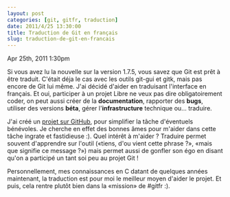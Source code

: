 ```yaml
---
layout: post
categories: [git, gitfr, traduction]
date: 2011/4/25 13:30:00
title: Traduction de Git en français
slug: traduction-de-git-en-francais
---
```

Apr 25th, 2011 1:30pm

Si vous avez lu la nouvelle sur la version 1.7.5, vous savez que Git est prêt à être traduit. C'était déja le cas avec les outils git-gui et gitk, mais pas encore de Git lui même.  J'ai décidé d'aider en traduisant l'interface en français. Et oui, participer à un projet Libre ne veux pas dire obligatoirement coder, on peut aussi créer de la **documentation**, rapporter des **bugs**, utiliser des versions **béta**, gérer l'**infrastructure** technique ou... traduire.

J'ai créé un [projet sur GitHub](https://github.com/sdouche/git-french-translation/), pour simplifier la tâche d'éventuels bénévoles. Je cherche en effet des bonnes âmes pour m'aider dans cette tâche ingrate et fastidieuse :). Quel intérêt à m'aider ? Traduire permet souvent d'apprendre sur l'outil («tiens, d'ou vient cette phrase ?», «mais que signifie ce message ?») mais permet aussi de gonfler son égo en disant qu'on a participé un tant soi peu au projet Git !

Personnellement, mes connaissances en C datant de quelques années maintenant, la traduction est pour moi le meilleur moyen d'aider le projet. Et puis, cela rentre plutôt bien dans la «mission» de #gitfr :).
